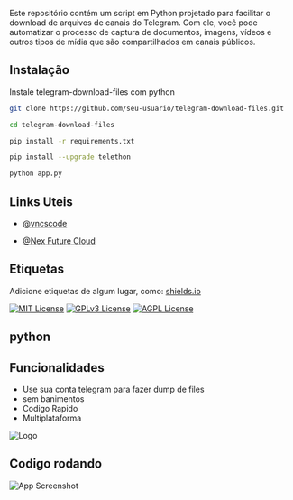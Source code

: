 Este repositório contém um script em Python projetado para facilitar o download de arquivos de canais do Telegram. Com ele, você pode automatizar o processo de captura de documentos, imagens, vídeos e outros tipos de mídia que são compartilhados em canais públicos.

## Instalação

Instale telegram-download-files com python

```bash
git clone https://github.com/seu-usuario/telegram-download-files.git

cd telegram-download-files

pip install -r requirements.txt

pip install --upgrade telethon

python app.py

```
    
## Links Uteis

- [@vncscode](https://github.com/vncscode)

- [@Nex Future Cloud](https://loja.nexfuture.com.br/)


## Etiquetas

Adicione etiquetas de algum lugar, como: [shields.io](https://shields.io/)

[![MIT License](https://img.shields.io/badge/License-MIT-green.svg)](https://choosealicense.com/licenses/mit/)
[![GPLv3 License](https://img.shields.io/badge/License-GPL%20v3-yellow.svg)](https://opensource.org/licenses/)
[![AGPL License](https://img.shields.io/badge/license-AGPL-blue.svg)](http://www.gnu.org/licenses/agpl-3.0)


## python
## Funcionalidades

- Use sua conta telegram para fazer dump de files
- sem banimentos
- Codigo Rapido
- Multiplataforma


![Logo](https://storage.nexfuture.com.br/1/103fa67919ee48fa8d6.jpeg)


## Codigo rodando

![App Screenshot](https://storage.nexfuture.com.br/1/4d4320a018c544da93d441.jpg)

